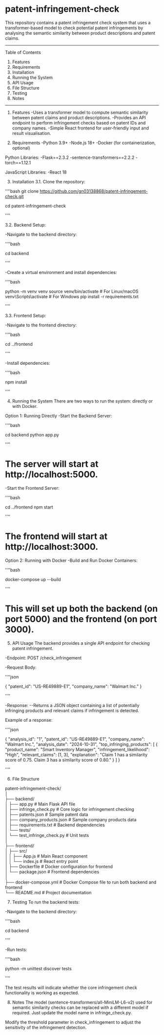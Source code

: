 # patent-infringement-check
This repository contains a patent infringement check system that uses a transformer-based model to check potential patent infringements by analysing the semantic similarity between product descriptions and patent claims.

_____________________

Table of Contents
1. Features
2. Requirements
3. Installation
4. Running the System
5. API Usage
6. File Structure
7. Testing
8. Notes
_____________________


1. Features
-Uses a transformer model to compute semantic similarity between patent claims and product descriptions.
-Provides an API endpoint to perform infringement checks based on patent IDs and company names.
-Simple React frontend for user-friendly input and result visualisation.


2. Requirements
-Python 3.9+
-Node.js 18+
-Docker (for containerization, optional)

Python Libraries:
-Flask==2.3.2
-sentence-transformers==2.2.2
-torch==1.12.1

JavaScript Libraries:
-React 18


3. Installation
3.1. Clone the repository:

''''bash
git clone https://github.com/gn03138868/patent-infringement-check.git

cd patent-infringement-check

''''

3.2. Backend Setup:

-Navigate to the backend directory:

''''bash

cd backend

''''

-Create a virtual environment and install dependencies:

''''bash

python -m venv venv
source venv/bin/activate  # For Linux/macOS
venv\Scripts\activate     # For Windows
pip install -r requirements.txt

''''

3.3. Frontend Setup:

-Navigate to the frontend directory:

''''bash

cd ../frontend

''''

-Install dependencies:

''''bash

npm install

''''


4. Running the System
There are two ways to run the system: directly or with Docker.

Option 1: Running Directly
-Start the Backend Server:

''''bash

cd backend
python app.py

''''

# The server will start at http://localhost:5000.

-Start the Frontend Server:

''''bash

cd ../frontend
npm start

''''

# The frontend will start at http://localhost:3000.


Option 2: Running with Docker
-Build and Run Docker Containers:

''''bash

docker-compose up --build

''''

# This will set up both the backend (on port 5000) and the frontend (on port 3000).


5. API Usage
The backend provides a single API endpoint for checking patent infringement.

-Endpoint: POST /check_infringement

-Request Body:

''''json

{
  "patent_id": "US-RE49889-E1",
  "company_name": "Walmart Inc."
}

''''

-Response:
--Returns a JSON object containing a list of potentially infringing products and relevant claims if infringement is detected.

Example of a response:

''''json

{
  "analysis_id": "1",
  "patent_id": "US-RE49889-E1",
  "company_name": "Walmart Inc.",
  "analysis_date": "2024-10-31",
  "top_infringing_products": [
    {
      "product_name": "Smart Inventory Manager",
      "infringement_likelihood": "High",
      "relevant_claims": [1, 3],
      "explanation": "Claim 1 has a similarity score of 0.75. Claim 3 has a similarity score of 0.80."
    }
  ]
}

''''


6. File Structure

patent-infringement-check/  
│  
├── backend/  
│   ├── app.py                # Main Flask API file  
│   ├── infringe_check.py      # Core logic for infringement checking  
│   ├── patents.json           # Sample patent data  
│   ├── company_products.json  # Sample company products data  
│   ├── requirements.txt       # Backend dependencies  
│   └── tests/  
│       └── test_infringe_check.py  # Unit tests  
│  
├── frontend/  
│   ├── src/  
│   │   ├── App.js             # Main React component  
│   │   └── index.js           # React entry point  
│   ├── Dockerfile             # Docker configuration for frontend  
│   └── package.json           # Frontend dependencies  
│  
├── docker-compose.yml         # Docker Compose file to run both backend and frontend  
└── README.md                  # Project documentation  
  

7. Testing
To run the backend tests:

-Navigate to the backend directory:

''''bash

cd backend

''''

-Run tests:

''''bash

python -m unittest discover tests

''''

The test results will indicate whether the core infringement check functionality is working as expected.


8. Notes
The model (sentence-transformers/all-MiniLM-L6-v2) used for semantic similarity checks can be replaced with a different model if required. Just update the model name in infringe_check.py.

Modify the threshold parameter in check_infringement to adjust the sensitivity of the infringement detection.


